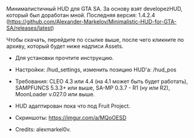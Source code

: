 Минималистичный HUD для GTA SA. За основу взят developezHUD, который был доработан мной. 
Последняя версия: 1.4.2.4 (https://github.com/Alexander-Markelov/Minimalistic-HUD-for-GTA-SA/releases/latest)

Чтобы скачать, перейдите по ссылке выше, после чего кликните по архиву, который будет ниже надписи Assets.

- Для установки прочтите инструкцию.

- Настройки: /hud_settings, изменить позицию HUD'а: /hud_pos

- Требования: CLEO 4.3 или 4.4 (на 4.1 может быть будет работать), SAMPFUNCS 5.3.3+ или выше, SA-MP 0.3.7 - R1 (ну или R2), MoonLoader v.027.0 или выше.

- HUD адаптирован пока что под Fruit Project.

- Скриншоты: https://imgur.com/a/MQoOESD

- Credits: alexmarkel0v.
